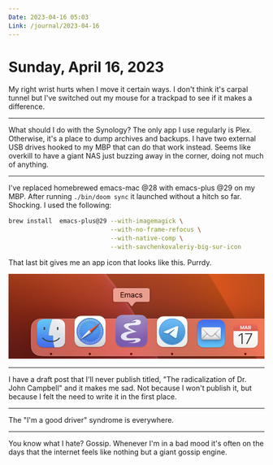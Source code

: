 ```yaml
---
Date: 2023-04-16 05:03
Link: /journal/2023-04-16
---
```


# Sunday, April 16, 2023

My right wrist hurts when I move it certain ways. I don't think it's carpal tunnel but I've switched out my mouse for a trackpad to see if it makes a difference.

---

What should I do with the Synology? The only app I use regularly is Plex. Otherwise, it's a place to dump archives and backups. I have two external USB drives hooked to my MBP that can do that work instead. Seems like overkill to have a giant NAS just buzzing away in the corner, doing not much of anything.

---

I've replaced homebrewed emacs-mac @28 with emacs-plus @29 on my MBP. After running `./bin/doom sync` it launched without a hitch so far. Shocking. I used the following:

```sh
brew install  emacs-plus@29 --with-imagemagick \
                            --with-no-frame-refocus \
                            --with-native-comp \
                            --with-savchenkovaleriy-big-sur-icon
```

That last bit gives me an app icon that looks like this. Purrdy.

![](https://github.com/SavchenkoValeriy/emacs-icons/raw/main/Screenshot-dock.png)

---

I have a draft post that I'll never publish titled, "The radicalization of Dr. John Campbell" and it makes me sad. Not because I won't publish it, but because I felt the need to write it in the first place.

---

The "I'm a good driver" syndrome is everywhere.

---

You know what I hate? Gossip. Whenever I'm in a bad mood it's often on the days that the internet feels like nothing but a giant gossip engine.
